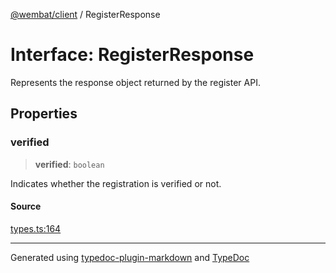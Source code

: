 [@wembat/client](../exports.md) / RegisterResponse

# Interface: RegisterResponse

Represents the response object returned by the register API.

## Properties

### verified

> **verified**: `boolean`

Indicates whether the registration is verified or not.

#### Source

[types.ts:164](https://github.com/lmarschall/wembat/blob/65a69c8/src/types.ts#L164)

***

Generated using [typedoc-plugin-markdown](https://www.npmjs.com/package/typedoc-plugin-markdown) and [TypeDoc](https://typedoc.org/)
